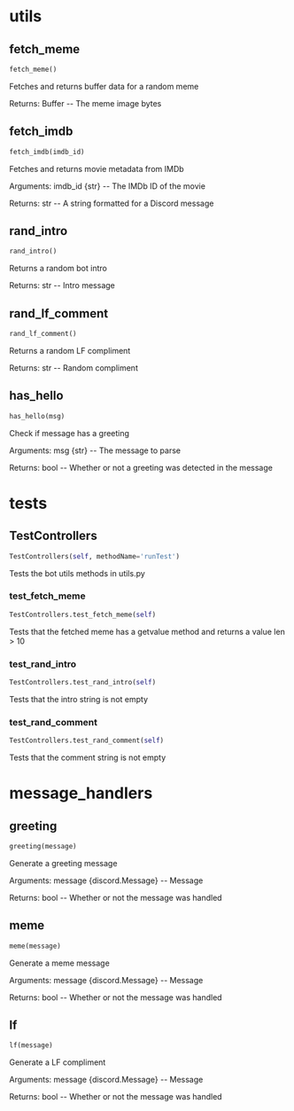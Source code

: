 # utils

## fetch_meme
```python
fetch_meme()
```
Fetches and returns buffer data for a random meme

Returns:
    Buffer -- The meme image bytes

## fetch_imdb
```python
fetch_imdb(imdb_id)
```
Fetches and returns movie metadata from IMDb

Arguments:
    imdb_id {str} -- The IMDb ID of the movie

Returns:
    str -- A string formatted for a Discord message

## rand_intro
```python
rand_intro()
```
Returns a random bot intro

Returns:
    str -- Intro message

## rand_lf_comment
```python
rand_lf_comment()
```
Returns a random LF compliment

Returns:
    str -- Random compliment

## has_hello
```python
has_hello(msg)
```
Check if message has a greeting

Arguments:
    msg {str} -- The message to parse

Returns:
    bool -- Whether or not a greeting was detected in the message

# tests

## TestControllers
```python
TestControllers(self, methodName='runTest')
```
Tests the bot utils methods in utils.py

### test_fetch_meme
```python
TestControllers.test_fetch_meme(self)
```
Tests that the fetched meme has a getvalue method and returns a value len > 10

### test_rand_intro
```python
TestControllers.test_rand_intro(self)
```
Tests that the intro string is not empty

### test_rand_comment
```python
TestControllers.test_rand_comment(self)
```
Tests that the comment string is not empty

# message_handlers

## greeting
```python
greeting(message)
```
Generate a greeting message

Arguments:
    message {discord.Message} -- Message

Returns:
    bool -- Whether or not the message was handled

## meme
```python
meme(message)
```
Generate a meme message

Arguments:
    message {discord.Message} -- Message

Returns:
    bool -- Whether or not the message was handled

## lf
```python
lf(message)
```
Generate a LF compliment

Arguments:
    message {discord.Message} -- Message

Returns:
    bool -- Whether or not the message was handled

